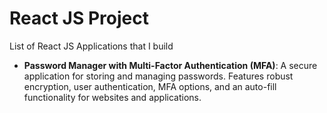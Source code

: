 # React JS Project

List of React JS Applications that I build

- **Password Manager with Multi-Factor Authentication (MFA)**: A secure application for storing and managing passwords. Features robust encryption, user authentication, MFA options, and an auto-fill functionality for websites and applications.

